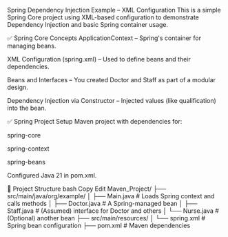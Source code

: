 Spring Dependency Injection Example – XML Configuration
This is a simple Spring Core project using XML-based configuration to demonstrate Dependency Injection and basic Spring container usage.

✅ Spring Core Concepts
ApplicationContext – Spring's container for managing beans.

XML Configuration (spring.xml) – Used to define beans and their dependencies.

Beans and Interfaces – You created Doctor and Staff as part of a modular design.

Dependency Injection via Constructor – Injected values (like qualification) into the bean.

✅ Spring Project Setup
Maven project with dependencies for:

spring-core

spring-context

spring-beans

Configured Java 21 in pom.xml.

📁 Project Structure
bash
Copy
Edit
Maven_Project/
├── src/main/java/org/example/
│   ├── Main.java              # Loads Spring context and calls methods
│   ├── Doctor.java            # A Spring-managed bean
│   ├── Staff.java             # (Assumed) interface for Doctor and others
│   └── Nurse.java             # (Optional) another bean
├── src/main/resources/
│   └── spring.xml             # Spring bean configuration
├── pom.xml                    # Maven dependencies

